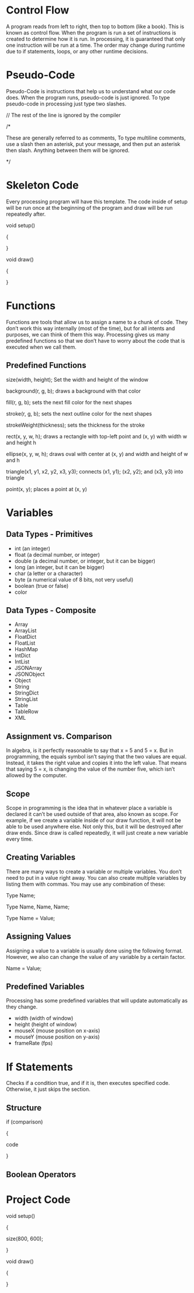 # **Control Flow**

A program reads from left to right, then top to bottom (like a book). This is known as control flow. When the program is run a set of instructions is created to determine how it is run. In processing, it is guaranteed that only one instruction will be run at a time. The order may change during runtime due to if statements, loops, or any other runtime decisions. 


# **Pseudo-Code**

Pseudo-Code is instructions that help us to understand what our code does. When the program runs, pseudo-code is just ignored. To type pseudo-code in processing just type two slashes. 

// The rest of the line is ignored by the compiler

/* 

These are generally referred to as comments, To type multiline comments, use a slash then an asterisk, put your message, and then put an asterisk then slash. Anything between them will be ignored.

*/


# **Skeleton Code**

Every processing program will have this template. The code inside of setup will be run once at the beginning of the program and draw will be run repeatedly after. 

void setup()

{

}

void draw()

{

}


# **Functions**

Functions are tools that allow us to assign a name to a chunk of code. They don’t work this way internally (most of the time), but for all intents and purposes, we can think of them this way. Processing gives us many predefined functions so that we don’t have to worry about the code that is executed when we call them.


## **Predefined Functions**

size(width, height); Set the width and height of the window

background(r, g, b); draws a background with that color

fill(r, g, b); sets the next fill color for the next shapes

stroke(r, g, b); sets the next outline color for the next shapes

strokeWeight(thickness); sets the thickness for the stroke

rect(x, y, w, h); draws  a rectangle with top-left point and (x, y) with width w and height h

ellipse(x, y, w, h); draws oval with center at (x, y) and width and height of w and h

triangle(x1, y1, x2, y2, x3, y3); connects (x1, y1); (x2, y2); and (x3, y3) into triangle

point(x, y); places a point at (x, y)


# **Variables**


## **Data Types - Primitives**



*    int (an integer)
*    float (a decimal number, or integer)
*    double (a decimal number, or integer, but it can be bigger)
*    long (an integer, but it can be bigger)
*    char (a letter or a character)
*    byte (a numerical value of 8 bits, not very useful)
*    boolean (true or false)
*    color


## **Data Types - Composite**



*   Array
*   ArrayList
*   FloatDict
*   FloatList
*   HashMap
*   IntDict
*   IntList
*   JSONArray
*   JSONObject
*   Object
*   String
*   StringDict
*   StringList
*   Table
*   TableRow
*   XML


## **Assignment vs. Comparison**

In algebra, is it perfectly reasonable to say that x = 5 and 5 = x. But in programming, the equals symbol isn’t saying that the two values are equal. Instead, it takes the right value and copies it into the left value. That means that saying 5 = x, is changing the value of the number five, which isn’t allowed by the computer.


## **Scope**

Scope in programming is the idea that in whatever place a variable is declared it can’t be used outside of that area, also known as scope. For example, if we create a variable inside of our draw function, it will not be able to be used anywhere else. Not only this, but it will be destroyed after draw ends. Since draw is called repeatedly, it will just create a new variable every time.


## **Creating Variables**

There are many ways to create a variable or multiple variables. You don’t need to put in a value right away. You can also create multiple variables by listing them with commas. You may use any combination of these:

Type Name;

Type Name, Name, Name;

Type Name = Value;


## **Assigning Values**

Assigning a value to a variable is usually done using the following format. However, we also can change the value of any variable by a certain factor.

Name = Value;


## **Predefined Variables**

Processing has some predefined variables that will update automatically as they change. 



*   width (width of window)
*   height (height of window)
*   mouseX (mouse position on x-axis)
*   mouseY (mouse position on y-axis)
*   frameRate (fps)


# **If Statements**

Checks if a condition true, and if it is, then executes specified code. Otherwise, it just skips the section.


## **Structure**

if (comparison)

{

code

}


## **Boolean Operators**


# **Project Code**

void setup() 

{ 

size(800, 600);    

}

void draw()

{

}